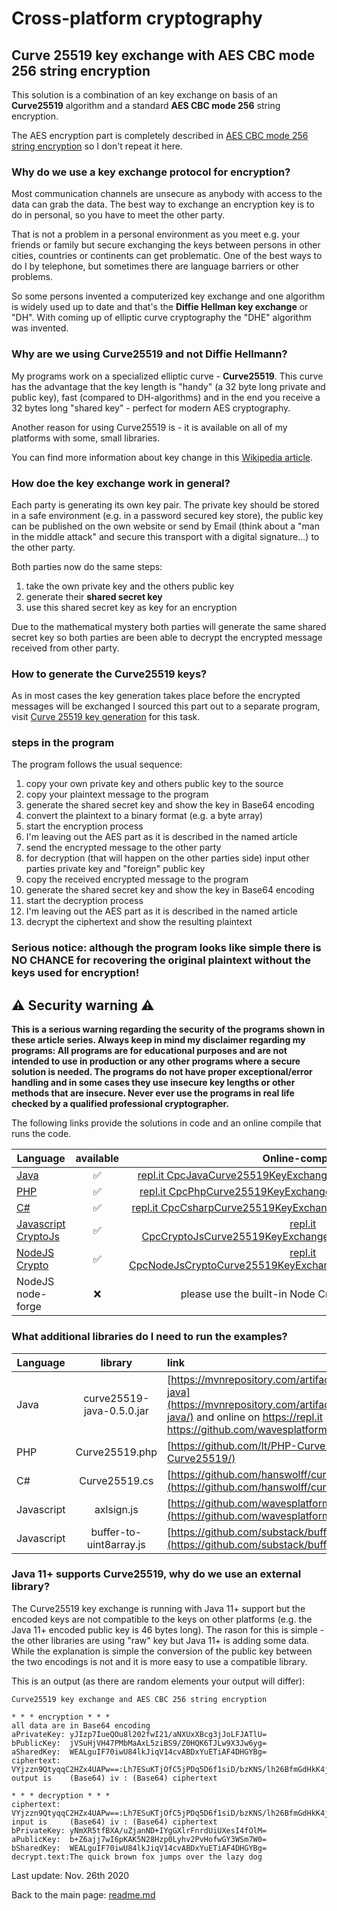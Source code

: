 # Cross-platform cryptography

## Curve 25519 key exchange with AES CBC mode 256 string encryption

This solution is a combination of an key exchange on basis of an **Curve25519** algorithm and a standard **AES CBC mode 256** string encryption.

The AES encryption part is completely described in [AES CBC mode 256 string encryption](aes_cbc_256_string_encryption.md) so I don't repeat it here.

### Why do we use a key exchange protocol for encryption?

Most communication channels are unsecure as anybody with access to the data can grab the data. The best way to exchange an encryption key is to do in personal, so you have to meet the other party.

That is not a problem in a personal environment as you meet e.g. your friends or family but secure exchanging the keys between persons in other cities, countries or continents can get problematic. One of the best ways to do I by telephone, but sometimes there are language barriers or other problems.

So some persons invented a computerized key exchange and one algorithm is widely used up to date and that's the **Diffie Hellman key exchange** or "DH". With coming up of elliptic curve cryptography the "DHE" algorithm was invented.

### Why are we using Curve25519 and not Diffie Hellmann?

My programs work on a specialized elliptic curve - **Curve25519**. This curve has the advantage that the key length is "handy" (a 32 byte long private and public key), fast (compared to DH-algorithms) and in the end you receive a 32 bytes long "shared key" - perfect for modern AES cryptography.

Another reason for using Curve25519 is - it is available on all of my platforms with some, small libraries.

You can find more information about key change in this [Wikipedia article](https://en.wikipedia.org/wiki/Key_exchange).

### How doe the key exchange work in general?

Each party is generating its own key pair. The private key should be stored in a safe environment (e.g. in a password secured key store), the public key can be published on the own website or send by Email (think about a "man in the middle attack" and secure this transport with a digital signature...) to the other party.

Both parties now do the same steps:

1. take the own private key and the others public key
2. generate their **shared secret key**
3. use this shared secret key as key for an encryption

Due to the mathematical mystery both parties will generate the same shared secret key so both parties are been able to decrypt the encrypted message received from other party.

### How to generate the Curve25519 keys?

As in most cases the key generation takes place before the encrypted messages will be exchanged I sourced this part out to a separate program, visit [Curve 25519 key generation](curve25519_key_generation.md) for this task.

### steps in the program

The program follows the usual sequence:
1. copy your own private key and others public key to the source
2. copy your plaintext message to the program
3. generate the shared secret key and show the key in Base64 encoding
4. convert the plaintext to a binary format (e.g. a byte array)
5. start the encryption process
6. I'm leaving out the AES part as it is described in the named article
7. send the encrypted message to the other party
8. for decryption (that will happen on the other parties side) input other parties private key and "foreign" public key
9. copy the received encrypted message to the program
10. generate the shared secret key and show the key in Base64 encoding
11. start the decryption process
12. I'm leaving out the AES part as it is described in the named article
13. decrypt the ciphertext and show the resulting plaintext

### **Serious notice: although the program looks like simple there is NO CHANCE for recovering the original plaintext without the keys used for encryption!**

## :warning: Security warning :warning:

**This is a serious warning regarding the security of the programs shown in these article series.  Always keep in mind my disclaimer regarding my programs: All programs are for educational purposes and are not intended to use in production or any other programs where a  secure solution is needed. The programs do not have proper exceptional/error handling and in some cases they use insecure key lengths or other methods that are insecure. Never ever use the programs in real life checked by a qualified professional cryptographer.**

The following links provide the solutions in code and an online compile that runs the code.

| Language | available | Online-compiler
| ------ | :---: | :----: |
| [Java](Curve25519KeyExchangeAesCbc256StringEncryption/Curve25519KeyExchangeAesCbc256StringEncryption.java) | :white_check_mark: | [repl.it CpcJavaCurve25519KeyExchangeAesCbc256StringEncryption](https://repl.it/@javacrypto/CpcJavaCurve25519KeyExchangeAesCbc256StringEncryption#Main.java/)
| [PHP](Curve25519KeyExchangeAesCbc256StringEncryption/Curve25519KeyExchangeAesCbc256StringEncryption.php) | :white_check_mark: | [repl.it CpcPhpCurve25519KeyExchangeAesCbc256StringEncryption](https://repl.it/@javacrypto/CpcPhpCurve25519KeyExchangeAesCbc256StringEncryption#main.php/)
| [C#](Curve25519KeyExchangeAesCbc256StringEncryption/Curve25519KeyExchangeAesCbc256StringEncryption.cs) | :white_check_mark: | [repl.it CpcCsharpCurve25519KeyExchangeAesCbc256StringEncryption](https://repl.it/@javacrypto/CpcCsharpCurve25519KeyExchangeAesCbc256StringEncryption#main.cs/)
| [Javascript CryptoJs](Curve25519KeyExchangeAesCbc256StringEncryption/Curve25519KeyExchangeAesCbc256StringEncryptionCryptoJs.js) | :white_check_mark: | [repl.it CpcCryptoJsCurve25519KeyExchangeAesCbc256StringEncryption](https://repl.it/@javacrypto/CpcCryptoJsCurve25519KeyExchangeAesCbc256StringEncryption#index.js/)
| [NodeJS Crypto](Curve25519KeyExchangeAesCbc256StringEncryption/Curve25519KeyExchangeAesCbc256StringEncryptionNodeJsCrypto.js) | :white_check_mark: | [repl.it CpcNodeJsCryptoCurve25519KeyExchangeAesCbc256StringEncryption](https://repl.it/@javacrypto/CpcNodeJsCryptoCurve25519KeyExchangeAesCbc256StringEncryp#index.js/)
| NodeJS node-forge | :x: | please use the built-in Node Crypto-solution above

### What additional libraries do I need to run the examples?

| Language | library | link
| ------ | :---: | :---- |
| Java | curve25519-java-0.5.0.jar | [https://mvnrepository.com/artifact/org.whispersystems/curve25519-java](https://mvnrepository.com/artifact/org.whispersystems/curve25519-java/) and online on https://repl.it https://github.com/wavesplatform/curve25519-java/|
| PHP | Curve25519.php | [https://github.com/lt/PHP-Curve25519](https://github.com/lt/PHP-Curve25519/) |
| C# | Curve25519.cs | [https://github.com/hanswolff/curve25519](https://github.com/hanswolff/curve25519/) |
| Javascript | axlsign.js | [https://github.com/wavesplatform/curve25519-js](https://github.com/wavesplatform/curve25519-js/) |
| Javascript | buffer-to-uint8array.js | [https://github.com/substack/buffer-to-uint8array](https://github.com/substack/buffer-to-uint8array/) |

### Java 11+ supports Curve25519, why do we use an external library?

The Curve25519 key exchange is running with Java 11+ support but the encoded keys are not compatible to the keys on other platforms (e.g. the Java 11+ encoded public key is 46 bytes long). The rason for this is simple - the other libraries are using "raw" key but Java 11+ is adding some data. While the explanation is simple the conversion of the public key between the two encodings is not and it is more easy to use a compatible library. 


This is an output (as there are random elements your output will differ):

```plaintext
Curve25519 key exchange and AES CBC 256 string encryption

* * * encryption * * *
all data are in Base64 encoding
aPrivateKey: yJIzp7IueQOu8l202fwI21/aNXUxXBcg3jJoLFJATlU=
bPublicKey:  jVSuHjVH47PMbMaAxL5ziBS9/Z0HQK6TJLw9X3Jw6yg=
aSharedKey:  WEALguIF70iwU84lkJiqV14cvABDxYuETiAF4DHGYBg=
ciphertext:  VYjzzn9QtyqqC2HZx4UAPw==:Lh7ESuKTjOfC5jPDq5D6f1siD/bzKNS/lh26BfmGdHkK4jeD88Aoyrx99mSHOO/F
output is    (Base64) iv : (Base64) ciphertext

* * * decryption * * *
ciphertext:  VYjzzn9QtyqqC2HZx4UAPw==:Lh7ESuKTjOfC5jPDq5D6f1siD/bzKNS/lh26BfmGdHkK4jeD88Aoyrx99mSHOO/F
input is     (Base64) iv : (Base64) ciphertext
bPrivateKey: yNmXR5tfBXA/uZjanND+IYgGXlrFnrdUiUXesI4fOlM=
aPublicKey:  b+Z6ajj7wI6pKAK5N28Hzp0Lyhv2PvHofwGY3WSm7W0=
bSharedKey:  WEALguIF70iwU84lkJiqV14cvABDxYuETiAF4DHGYBg=
decrypt.text:The quick brown fox jumps over the lazy dog

```

Last update: Nov. 26th 2020

Back to the main page: [readme.md](readme.md)